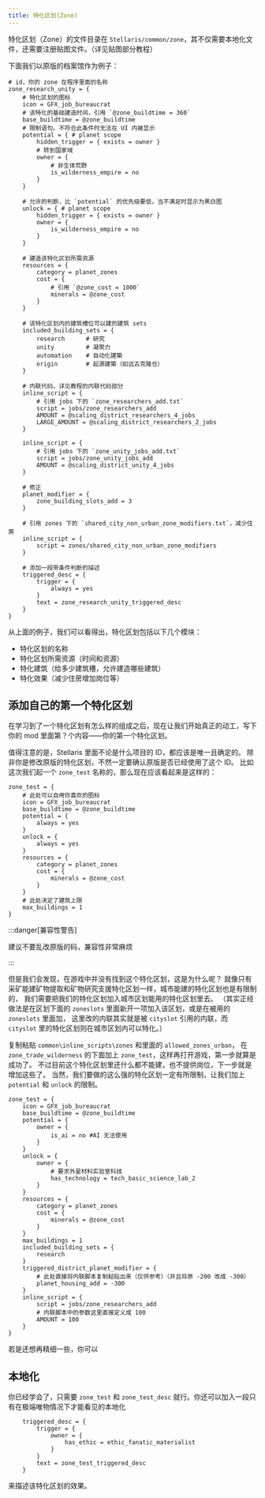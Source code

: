 ```yaml
---
title: 特化区划(Zone)
---
```


特化区划（Zone）的文件目录在 `Stellaris/common/zone`，其不仅需要本地化文件，还需要注册贴图文件。（详见贴图部分教程）

下面我们以原版的档案馆作为例子：

```pdx
# id，你的 zone 在程序里面的名称
zone_research_unity = {
    # 特化区划的图标
    icon = GFX_job_bureaucrat
    # 该特化的基础建造时间，引用 `@zone_buildtime = 360`
    base_buildtime = @zone_buildtime
    # 限制语句。不符合此条件时无法在 UI 内被显示
    potential = { # planet scope
        hidden_trigger = { exists = owner }
        # 转到国家域
        owner = {
            # 非生体荒野
            is_wilderness_empire = no
        }
    }

    # 允许的判断，比 `potential` 的优先级要低，当不满足时显示为黑白图
    unlock = { # planet scope
        hidden_trigger = { exists = owner }
        owner = {
            is_wilderness_empire = no
        }
    }

    # 建造该特化区划所需资源
    resources = {
        category = planet_zones
        cost = {
            # 引用 `@zone_cost = 1000`
            minerals = @zone_cost
        }
    }

    # 该特化区划内的建筑槽位可以建的建筑 sets
    included_building_sets = {
        research      # 研究
        unity         # 凝聚力
        automation    # 自动化建築
        origin        # 起源建築（如远古克隆仓）
    }

    # 内联代码，详见教程的内联代码部分
    inline_script = {
        # 引用 jobs 下的 `zone_researchers_add.txt`
        script = jobs/zone_researchers_add
        AMOUNT = @scaling_district_researchers_4_jobs
        LARGE_AMOUNT = @scaling_district_researchers_2_jobs
    }

    inline_script = {
        # 引用 jobs 下的 `zone_unity_jobs_add.txt`
        script = jobs/zone_unity_jobs_add
        AMOUNT = @scaling_district_unity_4_jobs
    }

    # 修正
    planet_modifier = {
        zone_building_slots_add = 3
    }

    # 引用 zones 下的 `shared_city_non_urban_zone_modifiers.txt`，减少住房
    inline_script = {
        script = zones/shared_city_non_urban_zone_modifiers
    }

    # 添加一段带条件判断的描述
    triggered_desc = {
        trigger = {
            always = yes
        }
        text = zone_research_unity_triggered_desc
    }
}
```

从上面的例子，我们可以看得出，特化区划包括以下几个模块：

- 特化区划的名称
- 特化区划所需资源（时间和资源）
- 特化建筑（给多少建筑槽，允许建造哪些建筑）
- 特化效果（减少住房增加岗位等）

## 添加自己的第一个特化区划

在学习到了一个特化区划有怎么样的组成之后，现在让我们开始真正的动工，写下你的 mod 里面第？个内容——你的第一个特化区划。

值得注意的是，Stellaris 里面不论是什么项目的 ID，都应该是唯一且确定的。
除非你是修改原版的特化区划，不然一定要确认原版是否已经使用了这个 ID。
比如这次我们起一个 `zone_test` 名称的，那么现在应该看起来是这样的：

```pdx
zone_test = {
    # 此处可以自用你喜欢的图标
    icon = GFX_job_bureaucrat
    base_buildtime = @zone_buildtime
    potential = {
        always = yes
    }
    unlock = {
        always = yes
    }
    resources = {
        category = planet_zones
        cost = {
            minerals = @zone_cost
        }
    }
    # 此处决定了建筑上限
    max_buildings = 1
}
```


:::danger[兼容性警告]

建议不要乱改原版的码，兼容性非常麻烦

:::

但是我们会发现，在游戏中并没有找到这个特化区划，这是为什么呢？
就像只有采矿能建矿物提取和矿物研究支援特化区划一样，城市能建的特化区划也是有限制的，
我们需要把我们的特化区划加入城市区划能用的特化区划里去。
（其实正经做法是在区划下面的 `zoneslots` 里面新开一项加入该区划，或是在被用的 `zoneslots` 里面加，
这里改的内联其实就是被 `cityslot` 引用的内联，而 `cityslot` 里的特化区划则在城市区划内可以特化。）

复制粘贴 `common\inline_scripts\zones` 和里面的 `allowed_zones_urban`，
在 `zone_trade_wilderness` 的下面加上 `zone_test`，这样再打开游戏，第一步就算是成功了。
不过目前这个特化区划里还什么都不能建，也不提供岗位，下一步就是增加这些了。
当然，我们要做的这么强的特化区划一定有所限制，让我们加上 `potential` 和 `unlock` 的限制。

```pdx
zone_test = {
    icon = GFX_job_bureaucrat
    base_buildtime = @zone_buildtime
    potential = {
        owner = {
            is_ai = no #AI 无法使用
        }
    }
    unlock = {
        owner = {
            # 要求外星材料实验室科技
            has_technology = tech_basic_science_lab_2
        }
    }
    resources = {
        category = planet_zones
        cost = {
            minerals = @zone_cost
        }
    }
    max_buildings = 1
    included_building_sets = {
        research
    }
    triggered_district_planet_modifier = {
        # 此处直接将内联脚本复制粘贴出来（仅供参考）（并且将原 -200 改成 -300）
        planet_housing_add = -300
    }
    inline_script = {
        script = jobs/zone_researchers_add
        # 内联脚本中的参数这里直接定义成 100
        AMOUNT = 100
    }
}
```

若是还想再精细一些，你可以

## 本地化

你已经学会了，只需要 `zone_test` 和 `zone_test_desc` 就行。你还可以加入一段只有在极端唯物情况下才能看见的本地化

```pdx
    triggered_desc = {
        trigger = {
            owner = {
                has_ethic = ethic_fanatic_materialist
            }
        }
        text = zone_test_triggered_desc
    }
```

来描述该特化区划的效果。
